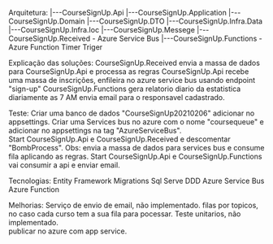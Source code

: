 Arquitetura:
|---CourseSignUp.Api
	|---CourseSignUp.Application
	|---CourseSignUp.Domain
	|---CourseSignUp.DTO
	|---CourseSignUp.Infra.Data
	|---CourseSignUp.Infra.Ioc
	|---CourseSignUp.Messege
|---CourseSignUp.Received - Azure Service Bus
|---CourseSignUp.Functions - Azure Function Timer Triger

Explicação das soluções:
 CourseSignUp.Received envia a massa de dados para CourseSignUp.Api e processa as regras
 CourseSignUp.Api recebe uma massa de inscrições, enfileira no azure service bus usando endpoint "sign-up"
 CourseSignUp.Functions gera relatorio diario da estatistica diariamente as 7 AM envia email para o responsavel cadastrado.
 
Teste:
	Criar uma banco de dados "CourseSignUp20210206" adicionar no appsettings.
	Criar uma Services bus no azure com o nome "coursequeue" e adicionar no appsettings na tag "AzureServiceBus".	
	Start CourseSignUp.Api e CourseSignUp.Received e descomentar "BombProcess". Obs: envia a massa de dados para services bus e consume fila aplicando as regras. 
	Start CourseSignUp.Api e CourseSignUp.Functions vai consumir a api e enviar email.

Tecnologias:
	Entity Framework
	Migrations
	Sql Serve
	DDD
	Azure Service Bus
	Azure Function

Melhorias:
	Serviço de envio de email, não implementado.
	filas por topicos, no caso cada curso tem a sua fila para pocessar.
	Teste unitarios, não implementado.	
	publicar no azure com app service.


	

